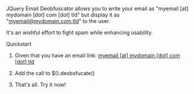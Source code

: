 JQuery Email Deobfuscator allows you to write your email as "myemail [at] mydomain [dot] com [dot] tld" but display it as "myemail@mydomain.com.tld" to the user. 

It's an wishful effort to fight spam while enhancing usability.

Quickstart
1. Given that you have an email link:
	<a id="myEmailID" href="mailto:myemail [at] mydomain [dot] com [dot] tld">myemail [at] mydomain [dot] com [dot] tld</a>

2.  Add the call to $().deobsfucate()
	<script type="text/javascript">
		$('#myEmailID').deobsfucate();
	</script>
	
3. That's all. Try it now!